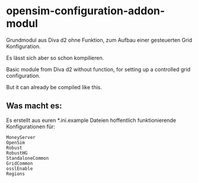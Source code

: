 # opensim-configuration-addon-modul

Grundmodul aus Diva d2 ohne Funktion, zum Aufbau einer gesteuerten Grid Konfiguration.

Es lässt sich aber so schon kompilieren.

Basic module from Diva d2 without function, for setting up a controlled grid configuration.

But it can already be compiled like this. 

## Was macht es:
Es erstellt aus euren *.ini.example Dateien hoffentlich funktionierende Konfigurationen für:

```
MoneyServer
OpenSim
Robust
RobustHG
StandaloneCommon
GridCommon
osslEnable
Regions
```
